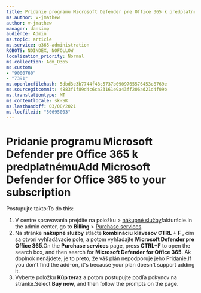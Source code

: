 ```yaml
---
title: Pridanie programu Microsoft Defender pre Office 365 k predplatnému
ms.author: v-jmathew
author: v-jmathew
manager: dansimp
audience: Admin
ms.topic: article
ms.service: o365-administration
ROBOTS: NOINDEX, NOFOLLOW
localization_priority: Normal
ms.collection: Adm_O365
ms.custom:
- "9000760"
- "7391"
ms.openlocfilehash: 5dbd3e3b7744f48c5737b0909765576453e8769e
ms.sourcegitcommit: 4883f1f89d4c6ca23161e9a43ff206ad21d4f09b
ms.translationtype: MT
ms.contentlocale: sk-SK
ms.lasthandoff: 03/08/2021
ms.locfileid: "50695003"
---
```

# <a name="add-microsoft-defender-for-office-365-to-your-subscription"></a><span data-ttu-id="832e5-102">Pridanie programu Microsoft Defender pre Office 365 k predplatnému</span><span class="sxs-lookup"><span data-stu-id="832e5-102">Add Microsoft Defender for Office 365 to your subscription</span></span>

<span data-ttu-id="832e5-103">Postupujte takto:</span><span class="sxs-lookup"><span data-stu-id="832e5-103">To do this:</span></span>

1. <span data-ttu-id="832e5-104">V centre spravovania prejdite na položku   >  [nákupné služby](https://go.microsoft.com/fwlink/p/?linkid=868433)fakturácie.</span><span class="sxs-lookup"><span data-stu-id="832e5-104">In the admin center, go to **Billing** > [Purchase services](https://go.microsoft.com/fwlink/p/?linkid=868433).</span></span>
2. <span data-ttu-id="832e5-105">Na stránke **nákupné služby** stlačte **kombináciu klávesov CTRL + F** , čím sa otvorí vyhľadávacie pole, a potom vyhľadajte **Microsoft Defender pre Office 365**.</span><span class="sxs-lookup"><span data-stu-id="832e5-105">On the **Purchase services** page, press **CTRL+F** to open the search box, and then search for **Microsoft Defender for Office 365**.</span></span> <span data-ttu-id="832e5-106">Ak doplnok nenájdete, je to preto, že váš plán nepodporuje jeho Pridanie.</span><span class="sxs-lookup"><span data-stu-id="832e5-106">If you don't find the add-on, it's because your plan doesn't support adding it.</span></span>
3. <span data-ttu-id="832e5-107">Vyberte položku **Kúp teraz** a potom postupujte podľa pokynov na stránke.</span><span class="sxs-lookup"><span data-stu-id="832e5-107">Select **Buy now**, and then follow the prompts on the page.</span></span>
